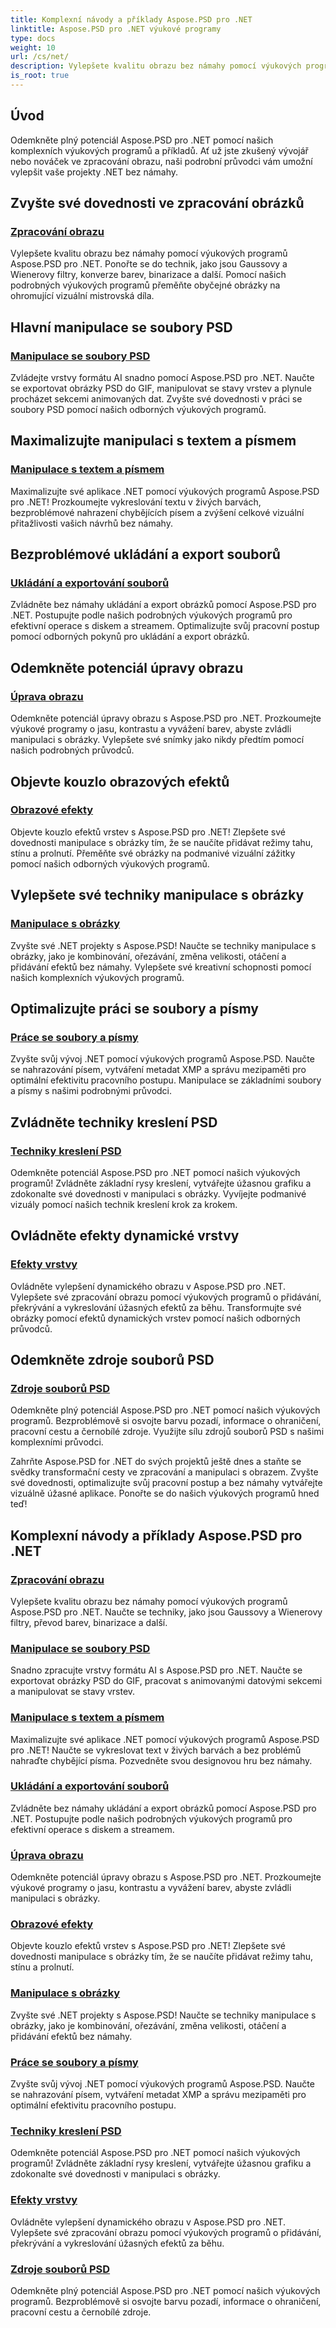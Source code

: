 ```yaml
---
title: Komplexní návody a příklady Aspose.PSD pro .NET
linktitle: Aspose.PSD pro .NET výukové programy
type: docs
weight: 10
url: /cs/net/
description: Vylepšete kvalitu obrazu bez námahy pomocí výukových programů Aspose.PSD pro .NET. Ovládněte zpracování obrazu, manipulaci se soubory PSD, práci s textem a písmem a další.
is_root: true
---
```

## Úvod
Odemkněte plný potenciál Aspose.PSD pro .NET pomocí našich komplexních výukových programů a příkladů. Ať už jste zkušený vývojář nebo nováček ve zpracování obrazu, naši podrobní průvodci vám umožní vylepšit vaše projekty .NET bez námahy.

## Zvyšte své dovednosti ve zpracování obrázků

### [Zpracování obrazu](./image-processing/)

Vylepšete kvalitu obrazu bez námahy pomocí výukových programů Aspose.PSD pro .NET. Ponořte se do technik, jako jsou Gaussovy a Wienerovy filtry, konverze barev, binarizace a další. Pomocí našich podrobných výukových programů přeměňte obyčejné obrázky na ohromující vizuální mistrovská díla.

## Hlavní manipulace se soubory PSD

### [Manipulace se soubory PSD](./psd-file-manipulation/)

Zvládejte vrstvy formátu AI snadno pomocí Aspose.PSD pro .NET. Naučte se exportovat obrázky PSD do GIF, manipulovat se stavy vrstev a plynule procházet sekcemi animovaných dat. Zvyšte své dovednosti v práci se soubory PSD pomocí našich odborných výukových programů.

## Maximalizujte manipulaci s textem a písmem

### [Manipulace s textem a písmem](./text-and-font-manipulation/)

Maximalizujte své aplikace .NET pomocí výukových programů Aspose.PSD pro .NET! Prozkoumejte vykreslování textu v živých barvách, bezproblémové nahrazení chybějících písem a zvýšení celkové vizuální přitažlivosti vašich návrhů bez námahy.

## Bezproblémové ukládání a export souborů

### [Ukládání a exportování souborů](./file-saving-and-exporting/)

Zvládněte bez námahy ukládání a export obrázků pomocí Aspose.PSD pro .NET. Postupujte podle našich podrobných výukových programů pro efektivní operace s diskem a streamem. Optimalizujte svůj pracovní postup pomocí odborných pokynů pro ukládání a export obrázků.

## Odemkněte potenciál úpravy obrazu

### [Úprava obrazu](./image-adjustment/)

Odemkněte potenciál úpravy obrazu s Aspose.PSD pro .NET. Prozkoumejte výukové programy o jasu, kontrastu a vyvážení barev, abyste zvládli manipulaci s obrázky. Vylepšete své snímky jako nikdy předtím pomocí našich podrobných průvodců.

## Objevte kouzlo obrazových efektů

### [Obrazové efekty](./image-effects/)

Objevte kouzlo efektů vrstev s Aspose.PSD pro .NET! Zlepšete své dovednosti manipulace s obrázky tím, že se naučíte přidávat režimy tahu, stínu a prolnutí. Přeměňte své obrázky na podmanivé vizuální zážitky pomocí našich odborných výukových programů.

## Vylepšete své techniky manipulace s obrázky

### [Manipulace s obrázky](./image-manipulation/)

Zvyšte své .NET projekty s Aspose.PSD! Naučte se techniky manipulace s obrázky, jako je kombinování, ořezávání, změna velikosti, otáčení a přidávání efektů bez námahy. Vylepšete své kreativní schopnosti pomocí našich komplexních výukových programů.

## Optimalizujte práci se soubory a písmy

### [Práce se soubory a písmy](./file-and-font-handling/)

Zvyšte svůj vývoj .NET pomocí výukových programů Aspose.PSD. Naučte se nahrazování písem, vytváření metadat XMP a správu mezipaměti pro optimální efektivitu pracovního postupu. Manipulace se základními soubory a písmy s našimi podrobnými průvodci.

## Zvládněte techniky kreslení PSD

### [Techniky kreslení PSD](./psd-drawing-techniques/)

Odemkněte potenciál Aspose.PSD pro .NET pomocí našich výukových programů! Zvládněte základní rysy kreslení, vytvářejte úžasnou grafiku a zdokonalte své dovednosti v manipulaci s obrázky. Vyvíjejte podmanivé vizuály pomocí našich technik kreslení krok za krokem.

## Ovládněte efekty dynamické vrstvy

### [Efekty vrstvy](./layer-effects/)

Ovládněte vylepšení dynamického obrazu v Aspose.PSD pro .NET. Vylepšete své zpracování obrazu pomocí výukových programů o přidávání, překrývání a vykreslování úžasných efektů za běhu. Transformujte své obrázky pomocí efektů dynamických vrstev pomocí našich odborných průvodců.

## Odemkněte zdroje souborů PSD

### [Zdroje souborů PSD](./psd-file-resources/)

Odemkněte plný potenciál Aspose.PSD pro .NET pomocí našich výukových programů. Bezproblémově si osvojte barvu pozadí, informace o ohraničení, pracovní cestu a černobílé zdroje. Využijte sílu zdrojů souborů PSD s našimi komplexními průvodci.

Zahrňte Aspose.PSD for .NET do svých projektů ještě dnes a staňte se svědky transformační cesty ve zpracování a manipulaci s obrazem. Zvyšte své dovednosti, optimalizujte svůj pracovní postup a bez námahy vytvářejte vizuálně úžasné aplikace. Ponořte se do našich výukových programů hned teď!
## Komplexní návody a příklady Aspose.PSD pro .NET 
### [Zpracování obrazu](./image-processing/)
Vylepšete kvalitu obrazu bez námahy pomocí výukových programů Aspose.PSD pro .NET. Naučte se techniky, jako jsou Gaussovy a Wienerovy filtry, převod barev, binarizace a další.
### [Manipulace se soubory PSD](./psd-file-manipulation/)
Snadno zpracujte vrstvy formátu AI s Aspose.PSD pro .NET. Naučte se exportovat obrázky PSD do GIF, pracovat s animovanými datovými sekcemi a manipulovat se stavy vrstev. 
### [Manipulace s textem a písmem](./text-and-font-manipulation/)
Maximalizujte své aplikace .NET pomocí výukových programů Aspose.PSD pro .NET! Naučte se vykreslovat text v živých barvách a bez problémů nahraďte chybějící písma. Pozvedněte svou designovou hru bez námahy.
### [Ukládání a exportování souborů](./file-saving-and-exporting/)
Zvládněte bez námahy ukládání a export obrázků pomocí Aspose.PSD pro .NET. Postupujte podle našich podrobných výukových programů pro efektivní operace s diskem a streamem.
### [Úprava obrazu](./image-adjustment/)
Odemkněte potenciál úpravy obrazu s Aspose.PSD pro .NET. Prozkoumejte výukové programy o jasu, kontrastu a vyvážení barev, abyste zvládli manipulaci s obrázky.
### [Obrazové efekty](./image-effects/)
Objevte kouzlo efektů vrstev s Aspose.PSD pro .NET! Zlepšete své dovednosti manipulace s obrázky tím, že se naučíte přidávat režimy tahu, stínu a prolnutí.
### [Manipulace s obrázky](./image-manipulation/)
Zvyšte své .NET projekty s Aspose.PSD! Naučte se techniky manipulace s obrázky, jako je kombinování, ořezávání, změna velikosti, otáčení a přidávání efektů bez námahy.
### [Práce se soubory a písmy](./file-and-font-handling/)
Zvyšte svůj vývoj .NET pomocí výukových programů Aspose.PSD. Naučte se nahrazování písem, vytváření metadat XMP a správu mezipaměti pro optimální efektivitu pracovního postupu.
### [Techniky kreslení PSD](./psd-drawing-techniques/)
Odemkněte potenciál Aspose.PSD pro .NET pomocí našich výukových programů! Zvládněte základní rysy kreslení, vytvářejte úžasnou grafiku a zdokonalte své dovednosti v manipulaci s obrázky.
### [Efekty vrstvy](./layer-effects/)
Ovládněte vylepšení dynamického obrazu v Aspose.PSD pro .NET. Vylepšete své zpracování obrazu pomocí výukových programů o přidávání, překrývání a vykreslování úžasných efektů za běhu.
### [Zdroje souborů PSD](./psd-file-resources/)
Odemkněte plný potenciál Aspose.PSD pro .NET pomocí našich výukových programů. Bezproblémově si osvojte barvu pozadí, informace o ohraničení, pracovní cestu a černobílé zdroje. 